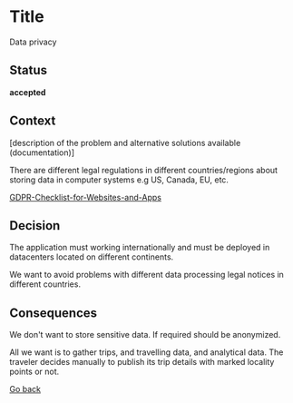 # Title

Data privacy

## Status

**accepted**

## Context

[description of the problem and alternative solutions available (documentation)]

There are different legal regulations in different countries/regions about storing data in computer systems e.g US, Canada, EU, etc.

[GDPR-Checklist-for-Websites-and-Apps](https://github.com/InspireNL/GDPR-Checklist-for-Websites-and-Apps)  

## Decision

The application must working internationally and must be deployed in datacenters located on different continents.  

We want to avoid problems with different data processing legal notices in different countries. 

## Consequences

We don't want to store sensitive data. If required should be anonymized.  

All we want is to gather trips, and travelling data, and analytical data. The traveler decides manually to publish its trip details with marked locality points or not.  

[Go back](./README.md)
